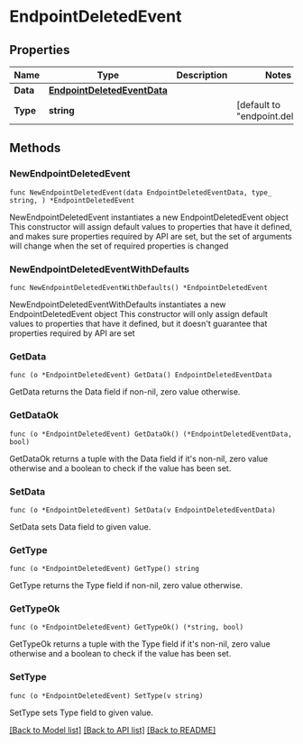 # EndpointDeletedEvent

## Properties

Name | Type | Description | Notes
------------ | ------------- | ------------- | -------------
**Data** | [**EndpointDeletedEventData**](EndpointDeletedEventData.md) |  | 
**Type** | **string** |  | [default to "endpoint.deleted"]

## Methods

### NewEndpointDeletedEvent

`func NewEndpointDeletedEvent(data EndpointDeletedEventData, type_ string, ) *EndpointDeletedEvent`

NewEndpointDeletedEvent instantiates a new EndpointDeletedEvent object
This constructor will assign default values to properties that have it defined,
and makes sure properties required by API are set, but the set of arguments
will change when the set of required properties is changed

### NewEndpointDeletedEventWithDefaults

`func NewEndpointDeletedEventWithDefaults() *EndpointDeletedEvent`

NewEndpointDeletedEventWithDefaults instantiates a new EndpointDeletedEvent object
This constructor will only assign default values to properties that have it defined,
but it doesn't guarantee that properties required by API are set

### GetData

`func (o *EndpointDeletedEvent) GetData() EndpointDeletedEventData`

GetData returns the Data field if non-nil, zero value otherwise.

### GetDataOk

`func (o *EndpointDeletedEvent) GetDataOk() (*EndpointDeletedEventData, bool)`

GetDataOk returns a tuple with the Data field if it's non-nil, zero value otherwise
and a boolean to check if the value has been set.

### SetData

`func (o *EndpointDeletedEvent) SetData(v EndpointDeletedEventData)`

SetData sets Data field to given value.


### GetType

`func (o *EndpointDeletedEvent) GetType() string`

GetType returns the Type field if non-nil, zero value otherwise.

### GetTypeOk

`func (o *EndpointDeletedEvent) GetTypeOk() (*string, bool)`

GetTypeOk returns a tuple with the Type field if it's non-nil, zero value otherwise
and a boolean to check if the value has been set.

### SetType

`func (o *EndpointDeletedEvent) SetType(v string)`

SetType sets Type field to given value.



[[Back to Model list]](../README.md#documentation-for-models) [[Back to API list]](../README.md#documentation-for-api-endpoints) [[Back to README]](../README.md)


